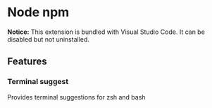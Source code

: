 # Node npm

**Notice:** This extension is bundled with Visual Studio Code. It can be disabled but not uninstalled.

## Features

### Terminal suggest

Provides terminal suggestions for zsh and bash

